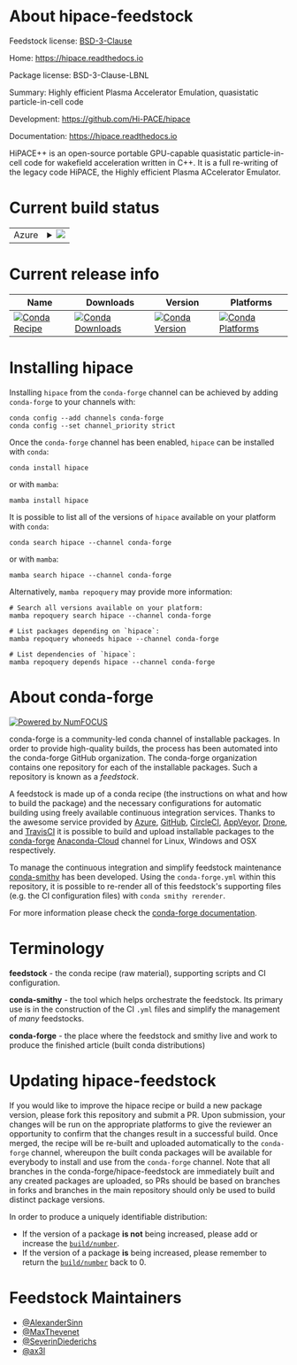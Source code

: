 About hipace-feedstock
======================

Feedstock license: [BSD-3-Clause](https://github.com/conda-forge/hipace-feedstock/blob/main/LICENSE.txt)

Home: https://hipace.readthedocs.io

Package license: BSD-3-Clause-LBNL

Summary: Highly efficient Plasma Accelerator Emulation, quasistatic particle-in-cell code

Development: https://github.com/Hi-PACE/hipace

Documentation: https://hipace.readthedocs.io

HiPACE++ is an open-source portable GPU-capable quasistatic
particle-in-cell code for wakefield acceleration written in C++. It is a
full re-writing of the legacy code HiPACE, the Highly efficient Plasma
ACcelerator Emulator.


Current build status
====================


<table>
    
  <tr>
    <td>Azure</td>
    <td>
      <details>
        <summary>
          <a href="https://dev.azure.com/conda-forge/feedstock-builds/_build/latest?definitionId=19876&branchName=main">
            <img src="https://dev.azure.com/conda-forge/feedstock-builds/_apis/build/status/hipace-feedstock?branchName=main">
          </a>
        </summary>
        <table>
          <thead><tr><th>Variant</th><th>Status</th></tr></thead>
          <tbody><tr>
              <td>linux_64_numpy1.22python3.10.____cpython</td>
              <td>
                <a href="https://dev.azure.com/conda-forge/feedstock-builds/_build/latest?definitionId=19876&branchName=main">
                  <img src="https://dev.azure.com/conda-forge/feedstock-builds/_apis/build/status/hipace-feedstock?branchName=main&jobName=linux&configuration=linux%20linux_64_numpy1.22python3.10.____cpython" alt="variant">
                </a>
              </td>
            </tr><tr>
              <td>osx_64_numpy1.22python3.10.____cpython</td>
              <td>
                <a href="https://dev.azure.com/conda-forge/feedstock-builds/_build/latest?definitionId=19876&branchName=main">
                  <img src="https://dev.azure.com/conda-forge/feedstock-builds/_apis/build/status/hipace-feedstock?branchName=main&jobName=osx&configuration=osx%20osx_64_numpy1.22python3.10.____cpython" alt="variant">
                </a>
              </td>
            </tr><tr>
              <td>win_64_numpy1.22python3.10.____cpython</td>
              <td>
                <a href="https://dev.azure.com/conda-forge/feedstock-builds/_build/latest?definitionId=19876&branchName=main">
                  <img src="https://dev.azure.com/conda-forge/feedstock-builds/_apis/build/status/hipace-feedstock?branchName=main&jobName=win&configuration=win%20win_64_numpy1.22python3.10.____cpython" alt="variant">
                </a>
              </td>
            </tr>
          </tbody>
        </table>
      </details>
    </td>
  </tr>
</table>

Current release info
====================

| Name | Downloads | Version | Platforms |
| --- | --- | --- | --- |
| [![Conda Recipe](https://img.shields.io/badge/recipe-hipace-green.svg)](https://anaconda.org/conda-forge/hipace) | [![Conda Downloads](https://img.shields.io/conda/dn/conda-forge/hipace.svg)](https://anaconda.org/conda-forge/hipace) | [![Conda Version](https://img.shields.io/conda/vn/conda-forge/hipace.svg)](https://anaconda.org/conda-forge/hipace) | [![Conda Platforms](https://img.shields.io/conda/pn/conda-forge/hipace.svg)](https://anaconda.org/conda-forge/hipace) |

Installing hipace
=================

Installing `hipace` from the `conda-forge` channel can be achieved by adding `conda-forge` to your channels with:

```
conda config --add channels conda-forge
conda config --set channel_priority strict
```

Once the `conda-forge` channel has been enabled, `hipace` can be installed with `conda`:

```
conda install hipace
```

or with `mamba`:

```
mamba install hipace
```

It is possible to list all of the versions of `hipace` available on your platform with `conda`:

```
conda search hipace --channel conda-forge
```

or with `mamba`:

```
mamba search hipace --channel conda-forge
```

Alternatively, `mamba repoquery` may provide more information:

```
# Search all versions available on your platform:
mamba repoquery search hipace --channel conda-forge

# List packages depending on `hipace`:
mamba repoquery whoneeds hipace --channel conda-forge

# List dependencies of `hipace`:
mamba repoquery depends hipace --channel conda-forge
```


About conda-forge
=================

[![Powered by
NumFOCUS](https://img.shields.io/badge/powered%20by-NumFOCUS-orange.svg?style=flat&colorA=E1523D&colorB=007D8A)](https://numfocus.org)

conda-forge is a community-led conda channel of installable packages.
In order to provide high-quality builds, the process has been automated into the
conda-forge GitHub organization. The conda-forge organization contains one repository
for each of the installable packages. Such a repository is known as a *feedstock*.

A feedstock is made up of a conda recipe (the instructions on what and how to build
the package) and the necessary configurations for automatic building using freely
available continuous integration services. Thanks to the awesome service provided by
[Azure](https://azure.microsoft.com/en-us/services/devops/), [GitHub](https://github.com/),
[CircleCI](https://circleci.com/), [AppVeyor](https://www.appveyor.com/),
[Drone](https://cloud.drone.io/welcome), and [TravisCI](https://travis-ci.com/)
it is possible to build and upload installable packages to the
[conda-forge](https://anaconda.org/conda-forge) [Anaconda-Cloud](https://anaconda.org/)
channel for Linux, Windows and OSX respectively.

To manage the continuous integration and simplify feedstock maintenance
[conda-smithy](https://github.com/conda-forge/conda-smithy) has been developed.
Using the ``conda-forge.yml`` within this repository, it is possible to re-render all of
this feedstock's supporting files (e.g. the CI configuration files) with ``conda smithy rerender``.

For more information please check the [conda-forge documentation](https://conda-forge.org/docs/).

Terminology
===========

**feedstock** - the conda recipe (raw material), supporting scripts and CI configuration.

**conda-smithy** - the tool which helps orchestrate the feedstock.
                   Its primary use is in the construction of the CI ``.yml`` files
                   and simplify the management of *many* feedstocks.

**conda-forge** - the place where the feedstock and smithy live and work to
                  produce the finished article (built conda distributions)


Updating hipace-feedstock
=========================

If you would like to improve the hipace recipe or build a new
package version, please fork this repository and submit a PR. Upon submission,
your changes will be run on the appropriate platforms to give the reviewer an
opportunity to confirm that the changes result in a successful build. Once
merged, the recipe will be re-built and uploaded automatically to the
`conda-forge` channel, whereupon the built conda packages will be available for
everybody to install and use from the `conda-forge` channel.
Note that all branches in the conda-forge/hipace-feedstock are
immediately built and any created packages are uploaded, so PRs should be based
on branches in forks and branches in the main repository should only be used to
build distinct package versions.

In order to produce a uniquely identifiable distribution:
 * If the version of a package **is not** being increased, please add or increase
   the [``build/number``](https://docs.conda.io/projects/conda-build/en/latest/resources/define-metadata.html#build-number-and-string).
 * If the version of a package **is** being increased, please remember to return
   the [``build/number``](https://docs.conda.io/projects/conda-build/en/latest/resources/define-metadata.html#build-number-and-string)
   back to 0.

Feedstock Maintainers
=====================

* [@AlexanderSinn](https://github.com/AlexanderSinn/)
* [@MaxThevenet](https://github.com/MaxThevenet/)
* [@SeverinDiederichs](https://github.com/SeverinDiederichs/)
* [@ax3l](https://github.com/ax3l/)

